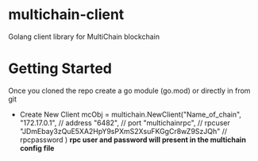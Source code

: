 # multichain-client
Golang client library for MultiChain blockchain

# Getting Started

Once you cloned the repo create a go module (go.mod) or directly in from git

- Create New Client
    mcObj = multichain.NewClient("Name_of_chain", 
                                "172.17.0.1", // address 
                                "6482",       // port
                                "multichainrpc", // rpcuser
                                "JDmEbay3zQuE5XA2HpY9sPXmS2XsuFKGgCr8wZ9SzJQh" // rpcpassword
                                )
    <b>rpc user and password will present in the multichain config file</b>